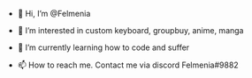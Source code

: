 - 👋 Hi, I’m @Felmenia
- 👀 I’m interested in custom keyboard, groupbuy, anime, manga
- 🌱 I’m currently learning how to code and suffer

- 📫 How to reach me. Contact me via discord Felmenia#9882


